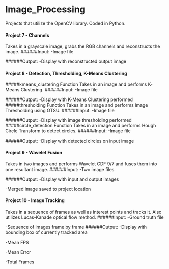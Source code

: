 # Image_Processing
Projects that utilize the OpenCV library. Coded in Python.

#### Project 7 - Channels
Takes in a grayscale image, grabs the RGB channels and reconstructs the image.
######Input: 
  -Image file 

######Output:
  -Display with reconstructed output image

#### Project 8 - Detection, Thresholding, K-Means Clustering
#####kmeans_clustering Function
Takes in an image and performs K-Means Clustering.
######Input: 
  -Image file

######Output:
  -Display with K-Means Clustering performed
#####thresholding Function
Takes in an image and performs Image Thresholding using OTSU.
######Input: 
  -Image file

######Output:
  -Display with image thresholding performed
#####circle_detection Function
Takes in an image and performs Hough Circle Transform to detect circles.
######Input: 
  -Image file

######Output:
  -Display with detected circles on input image

  
#### Project 9 - Wavelet Fusion
Takes in two images and performs Wavelet CDF 9/7 and fuses them into one resultant image.
######Input: 
  -Two image files 

######Output:
  -Display with input and output images
  
  -Merged image saved to project location

#### Project 10 - Image Tracking
Takes in a sequence of frames as well as interest points and tracks it.
Also utilizes Lucas-Kanade optical flow method.
######Input: 
  -Ground truth file
  
  -Sequence of images frame by frame
######Output:
  -Display with bounding box of currently tracked area
  
  -Mean FPS
  
  -Mean Error
  
  -Total Frames
